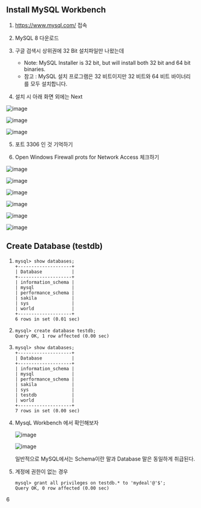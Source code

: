 
## Install MySQL Workbench

1. https://www.mysql.com/ 접속

2. MySQL 8 다운로드

3. 구글 검색시 상위권에 32 Bit 설치파일만 나왔는데
    - Note: MySQL Installer is 32 bit, but will install both 32 bit and 64 bit binaries.
    - 참고 : MySQL 설치 프로그램은 32 비트이지만 32 비트와 64 비트 바이너리를 모두 설치합니다.
   
4. 설치 시 아래 화면 외에는 Next

![image](https://github.com/user-attachments/assets/f43b5589-79b4-45cb-8c07-9cc214a8f27f)

![image](https://github.com/user-attachments/assets/39c4c835-61e3-4e96-a430-adce5a2a4767)

![image](https://github.com/user-attachments/assets/48208be3-3416-46c9-be01-a71ebbd66094)

5. 포트 3306 인 것 기억하기

6. Open Windows Firewall prots for Network Access 체크하기

![image](https://github.com/user-attachments/assets/fd04fbc4-1182-4861-a5e9-ff4ee41ba8e8)

![image](https://github.com/user-attachments/assets/3ccc1733-ca2b-46e3-a949-fb8391c5151c)

![image](https://github.com/user-attachments/assets/72bf681e-52d7-43c7-9b97-baf9adf1b957)

![image](https://github.com/user-attachments/assets/c50f5906-6f83-45ff-bda2-61df7e4ce5dc)

![image](https://github.com/user-attachments/assets/6e165957-b616-42cb-be1f-a9f4b9ad76be)

![image](https://github.com/user-attachments/assets/5040cdab-f2cb-41cb-97f3-a22c01ef0488)

## Create Database (testdb)

1. ```
   mysql> show databases;
   +--------------------+
   | Database           |
   +--------------------+
   | information_schema |
   | mysql              |
   | performance_schema |
   | sakila             |
   | sys                |
   | world              |
   +--------------------+
   6 rows in set (0.01 sec)
   ```

2. ```
   mysql> create database testdb;
   Query OK, 1 row affected (0.00 sec)
   ```

3. ```
   mysql> show databases;
   +--------------------+
   | Database           |
   +--------------------+
   | information_schema |
   | mysql              |
   | performance_schema |
   | sakila             |
   | sys                |
   | testdb             |
   | world              |
   +--------------------+
   7 rows in set (0.00 sec)
   ```
4. MysqL Workbench 에서 확인해보자

   ![image](https://github.com/user-attachments/assets/96a4c725-e806-44fd-a8dd-3ac710746f19)

   ![image](https://github.com/user-attachments/assets/6b7c7357-0d6d-46b5-beff-7502d544a309)

   일반적으로 MySQL에서는 Schema이란 말과 Database 말은 동일하게 취급된다.

5. 계정에 권한이 없는 경우

   ```
   mysql> grant all privileges on testdb.* to 'mydeal'@'$';
   Query OK, 0 row affected (0.00 sec)
   ```

6

  


   
